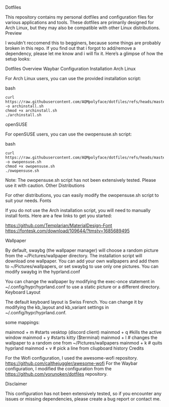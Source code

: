 Dotfiles

This repository contains my personal dotfiles and configuration files for various applications and tools. These dotfiles are primarily designed for Arch Linux, but they may also be compatible with other Linux distributions.
Preview

I wouldn't reccomend this to begginers, because some things are probably broken in this repo. If you find out that i forgot to add/remove a dependency, please let me know and i will fix it.
Here’s a glimpse of how the setup looks:

Dotfiles Overview
Waybar Configuration
Installation
Arch Linux

For Arch Linux users, you can use the provided installation script:

bash

```
curl https://raw.githubusercontent.com/AQMpolyface/dotfiles/refs/heads/master/archinstall.sh -o archinstall.sh
chmod +x archinstall.sh
./archinstall.sh
```
openSUSE

For openSUSE users, you can use the owopensuse.sh script:

bash
```
curl https://raw.githubusercontent.com/AQMpolyface/dotfiles/refs/heads/master/owopensuse.sh -o owopensuse.sh
chmod +x owopensuse.sh
./owopensuse.sh
```
Note: The owopensuse.sh script has not been extensively tested. Please use it with caution.
Other Distributions

For other distributions, you can easily modify the owopensuse.sh script to suit your needs.
Fonts

If you do not use the Arch installation script, you will need to manually install fonts. Here are a few links to get you started:

https://github.com/Templarian/MaterialDesign-Font
https://fontesk.com/download/109644/?tmstv=1685689495

 Wallpaper

By default, swaybg (the wallpaper manager) will choose a random picture from the ~/Pictures/wallpaper directory. The installation script will download one wallpaper. You can add your own wallpapers and add them to ~/Pictures/wallpapers, or set swaybg to use only one pictures. You can modify swaybg in the hyprland.conf

You can change the wallpaper by modifying the exec-once statement in ~/.config/hypr/hyprland.conf to use a static picture or a different directory.
Keyboard Layout

The default keyboard layout is Swiss French. You can change it by modifying the kb_layout and kb_variant settings in ~/.config/hypr/hyprland.conf.

some mappings:

mainmod + m #starts vesktop (discord client)
mainmod + q #kills the active window
mainmod + y #starts kitty ($terminal)
mainmod + l # changes the wallpaper to a random one from ~/Pictures/wallpapers
mainmod + k # quits hyprland
mainmod + v # pick a line from cliupboard history
Credits

For the Wofi configuration, I used the awesome-wofi repository. https://github.com/calthejuggler/awesome-wofi
For the Waybar configuration, I modified the configuration from the https://github.com/yorunoken/dotfiles repository.

Disclaimer

This configuration has not been extensively tested, so if you encounter any issues or missing dependencies, please create a bug report or contact me.
